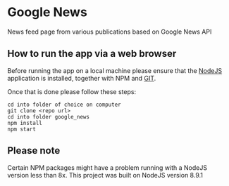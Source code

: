 # Google News
News feed page from various publications based on Google News API

## How to run the app via a web browser
Before running the app on a local machine please ensure that the [NodeJS](https://nodejs.org/en/) application is installed, together with NPM and [GIT](https://git-scm.com/).

Once that is done please follow these steps:

```
cd into folder of choice on computer
git clone <repo url>
cd into folder google_news
npm install
npm start
```

## Please note
Certain NPM packages might have a problem running with a NodeJS version less than 8x. This project was built on NodeJS version 8.9.1